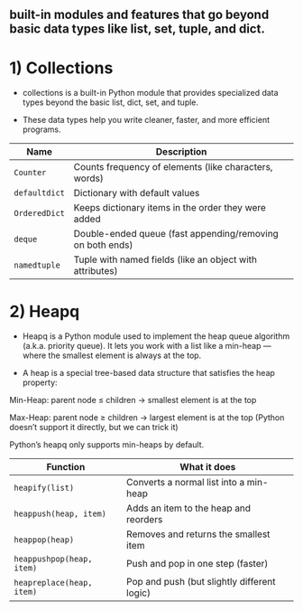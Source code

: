 ## built-in modules and features that go beyond basic data types like list, set, tuple, and dict.

# 1) Collections
- collections is a built-in Python module that provides specialized data types beyond the basic list, dict, set, and tuple.

- These data types help you write cleaner, faster, and more efficient programs.

| Name          | Description                                               |
| ------------- | --------------------------------------------------------- |
| `Counter`     | Counts frequency of elements (like characters, words)     |
| `defaultdict` | Dictionary with default values                            |
| `OrderedDict` | Keeps dictionary items in the order they were added       |
| `deque`       | Double-ended queue (fast appending/removing on both ends) |
| `namedtuple`  | Tuple with named fields (like an object with attributes)  |

# 2) Heapq
- Heapq is a Python module used to implement the heap queue algorithm (a.k.a. priority queue).
It lets you work with a list like a min-heap — where the smallest element is always at the top.

- A heap is a special tree-based data structure that satisfies the heap property:

Min-Heap: parent node ≤ children → smallest element is at the top

Max-Heap: parent node ≥ children → largest element is at the top (Python doesn’t support it directly, but we can trick it)

Python’s heapq only supports min-heaps by default.

| Function                  | What it does                                |
| ------------------------- | ------------------------------------------- |
| `heapify(list)`           | Converts a normal list into a min-heap      |
| `heappush(heap, item)`    | Adds an item to the heap and reorders       |
| `heappop(heap)`           | Removes and returns the smallest item       |
| `heappushpop(heap, item)` | Push and pop in one step (faster)           |
| `heapreplace(heap, item)` | Pop and push (but slightly different logic) |